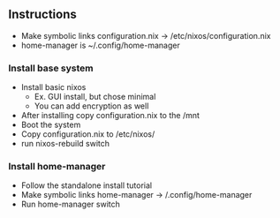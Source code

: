 ## Instructions

* Make symbolic links configuration.nix -> /etc/nixos/configuration.nix
* home-manager is ~/.config/home-manager

### Install base system

* Install basic nixos
  * Ex. GUI install, but chose minimal
  * You can add encryption as well
* After installing copy configuration.nix to the /mnt
* Boot the system
* Copy configuration.nix to /etc/nixos/
* run nixos-rebuild switch

### Install home-manager

* Follow the standalone install tutorial
* Make symbolic links home-manager -> /.config/home-manager
* Run home-manager switch
